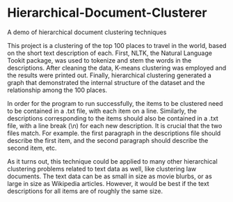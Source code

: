 # Hierarchical-Document-Clusterer
A demo of hierarchical document clustering techniques

This project is a clustering of the top 100 places to travel in the world, based on the short text description of each. First, NLTK, the Natural Language Tookit package, was used to tokenize and stem the words in the descriptions. After cleaning the data, K-means clustering was employed and the results were printed out. Finally, hierarchical clustering generated a graph that demonstrated the internal structure of the dataset and the relationship among the 100 places.

In order for the program to run successfully, the items to be clustered need to be contained in a .txt file, with each item on a line. Similarly, the descriptions corresponding to the items should also be contained in a .txt file, with a line break (\n) for each new description. It is crucial that the two files match. For example. the first paragraph in the descriptions file should describe the first item, and the second paragraph should describe the second item, etc. 

As it turns out, this technique could be applied to many other hierarchical clustering problems related to text data as well, like clustering law documents. The text data can be as small in size as movie blurbs, or as large in size as Wikipedia articles. However, it would be best if the text descriptions for all items are of roughly the same size.
